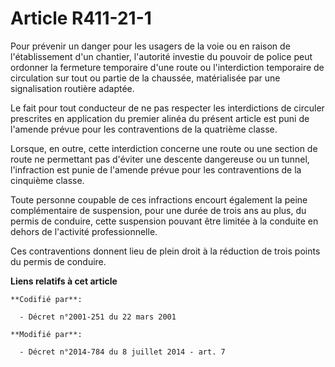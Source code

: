 # Article R411-21-1

Pour prévenir un danger pour les usagers de la voie ou en raison de l'établissement d'un chantier, l'autorité investie du
pouvoir de police peut ordonner la fermeture temporaire d'une route ou l'interdiction temporaire de circulation sur tout ou
partie de la chaussée, matérialisée par une signalisation routière adaptée.

Le fait pour tout conducteur de ne pas respecter les interdictions de circuler prescrites en application du premier alinéa du
présent article est puni de l'amende prévue pour les contraventions de la quatrième classe.

Lorsque, en outre, cette interdiction concerne une route ou une section de route ne permettant pas d'éviter une descente
dangereuse ou un tunnel, l'infraction est punie de l'amende prévue pour les contraventions de la cinquième classe.

Toute personne coupable de ces infractions encourt également la peine complémentaire de suspension, pour une durée de trois
ans au plus, du permis de conduire, cette suspension pouvant être limitée à la conduite en dehors de l'activité
professionnelle.

Ces contraventions donnent lieu de plein droit à la réduction de trois points du permis de conduire.

**Liens relatifs à cet article**

	**Codifié par**:

	  - Décret n°2001-251 du 22 mars 2001

	**Modifié par**:

	  - Décret n°2014-784 du 8 juillet 2014 - art. 7
